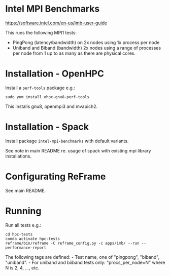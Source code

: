 # Intel MPI Benchmarks

https://software.intel.com/en-us/imb-user-guide

This runs the following MPI1 tests:
- PingPong (latency/bandwidth) on 2x nodes using 1x process per node
- Uniband and Biband (bandwidth) 2x nodes using a range of processes per node from 1 up to as many as there are physical cores.

# Installation - OpenHPC

Install a `perf-tools` package e.g.:

    sudo yum install ohpc-gnu8-perf-tools

This installs gnu8, openmpi3 and mvapich2.

# Installation - Spack

Install package `intel-mpi-benchmarks` with default variants.

See note in main README re. usage of spack with existing mpi library installations.

# Configurating ReFrame

See main README.

# Running

Run all tests e.g.:
        
    cd hpc-tests
    conda activate hpc-tests
    reframe/bin/reframe -C reframe_config.py -c apps/imb/ --run --performance-report

The following tags are defined:
    - Test name, one of "pingpong", "biband", "uniband".
    - For uniband and biiband tests only: "procs_per_node=N" where N is 2, 4, ..., etc.
